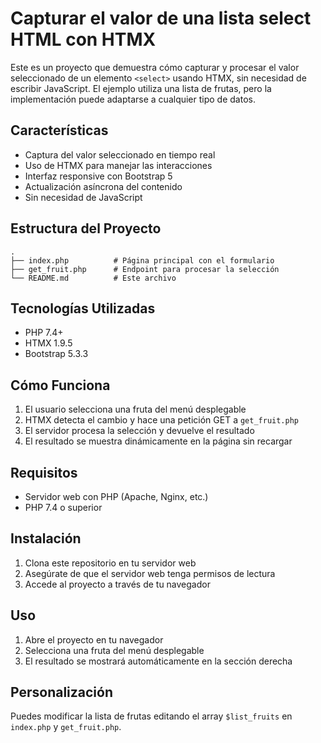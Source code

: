 # Capturar el valor de una lista select HTML con HTMX

Este es un proyecto que demuestra cómo capturar y procesar el valor seleccionado de un elemento `<select>` usando HTMX, sin necesidad de escribir JavaScript. El ejemplo utiliza una lista de frutas, pero la implementación puede adaptarse a cualquier tipo de datos.

## Características

- Captura del valor seleccionado en tiempo real
- Uso de HTMX para manejar las interacciones
- Interfaz responsive con Bootstrap 5
- Actualización asíncrona del contenido
- Sin necesidad de JavaScript

## Estructura del Proyecto

```
.
├── index.php          # Página principal con el formulario
├── get_fruit.php      # Endpoint para procesar la selección
└── README.md          # Este archivo
```

## Tecnologías Utilizadas

- PHP 7.4+
- HTMX 1.9.5
- Bootstrap 5.3.3

## Cómo Funciona

1. El usuario selecciona una fruta del menú desplegable
2. HTMX detecta el cambio y hace una petición GET a `get_fruit.php`
3. El servidor procesa la selección y devuelve el resultado
4. El resultado se muestra dinámicamente en la página sin recargar

## Requisitos

- Servidor web con PHP (Apache, Nginx, etc.)
- PHP 7.4 o superior

## Instalación

1. Clona este repositorio en tu servidor web
2. Asegúrate de que el servidor web tenga permisos de lectura
3. Accede al proyecto a través de tu navegador

## Uso

1. Abre el proyecto en tu navegador
2. Selecciona una fruta del menú desplegable
3. El resultado se mostrará automáticamente en la sección derecha

## Personalización

Puedes modificar la lista de frutas editando el array `$list_fruits` en `index.php` y `get_fruit.php`.
